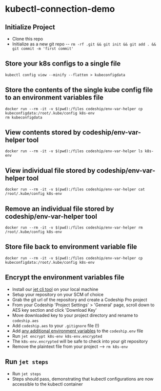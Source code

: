 # kubectl-connection-demo

## Initialize Project

- Clone this repo
- Initialize as a new git repo -- `rm -rf .git && git init && git add . && git commit -m 'first commit'`

## Store your k8s configs to a single file

```
kubectl config view --minify --flatten > kubeconfigdata
```

## Store the contents of the single kube config file to an environment variables file

```
docker run --rm -it -v $(pwd):/files codeship/env-var-helper cp kubeconfigdata:/root/.kube/config k8s-env
rm kubeconfigdata
```

## View contents stored by codeship/env-var-helper tool

```
docker run --rm -it -v $(pwd):/files codeship/env-var-helper ls k8s-env
```

## View individual file stored by codeship/env-var-helper tool

```
docker run --rm -it -v $(pwd):/files codeship/env-var-helper cat /root/.kube/config k8s-env
```

## Remove an individual file stored by codeship/env-var-helper tool

```
docker run --rm -it -v $(pwd):/files codeship/env-var-helper rm /root/.kube/config k8s-env
```

## Store file back to environment variable file

```
docker run --rm -it -v $(pwd):/files codeship/env-var-helper cp kubeconfigdata:/root/.kube/config k8s-env
```

## Encrypt the environment variables file

- Install our [jet cli tool](https://documentation.codeship.com/pro/jet-cli/installation/) on your local machine
- Setup your repository on your SCM of choice
- Grab the git url of the repository and create a Codeship Pro project
- From your Codeship 'Project Settings' > 'General' page, scroll down to AES key section and click 'Download Key'
- Move downloaded key to your project directory and rename to `codeship.aes`
- Add `codeship.aes` to your `.gitignore` file (!)
- Add [any additional environment variables](https://documentation.codeship.com/pro/builds-and-configuration/environment-variables/#encrypting-your-environment-variables) to the `codeship.env` file
- Run `jet encrypt k8s-env k8s-env.encrypted`
- The `k8s-env.encrypted` will be safe to check into your git repository
- Remove the plaintext file from your project --> `rm k8s-env`

## Run `jet steps`

- Run `jet steps`
- Steps should pass, demonstrating that kubectl configurations are now accessible to the kubectl container
